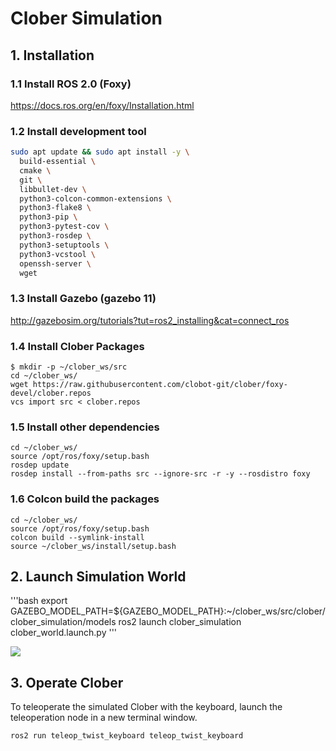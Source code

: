 # Clober Simulation

## 1. Installation
### 1.1 Install ROS 2.0 (Foxy)
https://docs.ros.org/en/foxy/Installation.html

### 1.2 Install development tool
```bash
sudo apt update && sudo apt install -y \
  build-essential \
  cmake \
  git \
  libbullet-dev \
  python3-colcon-common-extensions \
  python3-flake8 \
  python3-pip \
  python3-pytest-cov \
  python3-rosdep \
  python3-setuptools \
  python3-vcstool \
  openssh-server \
  wget
```

### 1.3 Install Gazebo (gazebo 11)
http://gazebosim.org/tutorials?tut=ros2_installing&cat=connect_ros

### 1.4 Install Clober Packages
```
$ mkdir -p ~/clober_ws/src
cd ~/clober_ws/
wget https://raw.githubusercontent.com/clobot-git/clober/foxy-devel/clober.repos
vcs import src < clober.repos
```

### 1.5 Install other dependencies
```
cd ~/clober_ws/
source /opt/ros/foxy/setup.bash
rosdep update
rosdep install --from-paths src --ignore-src -r -y --rosdistro foxy
```

### 1.6 Colcon build the packages
```
cd ~/clober_ws/
source /opt/ros/foxy/setup.bash
colcon build --symlink-install
source ~/clober_ws/install/setup.bash
```

## 2. Launch Simulation World
'''bash
export GAZEBO_MODEL_PATH=${GAZEBO_MODEL_PATH}:~/clober_ws/src/clober/clober_simulation/models
ros2 launch clober_simulation clober_world.launch.py
'''

<img align="center" src="https://github.com/clobot-git/clober/blob/foxy-devel/images/clober_gazebo.png">

## 3. Operate Clober
To teleoperate the simulated Clober with the keyboard, launch the teleoperation node in a new terminal window.
  ```
  ros2 run teleop_twist_keyboard teleop_twist_keyboard
  ```
